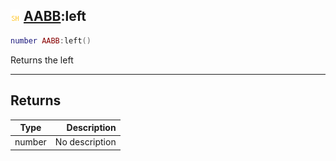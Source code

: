 ## ![shared](../../.gitbook/assets/shared.png) [AABB](aabb):left

```lua
number AABB:left()
```

Returns the left

------
## Returns

| Type   | Description |
| ------ | ----------: |
| number | No description |

